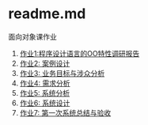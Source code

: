 # readme.md

面向对象课作业

1. [作业1:程序设计语言的OO特性调研报告](https://github.com/locusxt/oo/blob/master/hw1/%E4%BD%9C%E4%B8%9A1.md)
2. [作业2: 案例设计](https://github.com/locusxt/oo/blob/master/hw2/%E4%B9%A6%E5%BA%97%E7%AE%A1%E7%90%86%E7%B3%BB%E7%BB%9F%E9%9C%80%E6%B1%82%E5%88%86%E6%9E%90.md)
3. [作业3: 业务目标与涉众分析](https://github.com/locusxt/oo/blob/master/hw3/%E6%B6%89%E4%BC%97%E5%88%86%E6%9E%90%E6%8A%A5%E5%91%8A.md)
4. [作业4: 需求分析](https://github.com/locusxt/oo/blob/master/hw4/%E9%80%89%E8%AF%BE%E7%B3%BB%E7%BB%9F%E9%9C%80%E6%B1%82%E5%88%86%E6%9E%90%E6%8A%A5%E5%91%8A.md)
5. [作业5: 系统分析](https://github.com/locusxt/oo/blob/master/hw5/%E9%80%89%E8%AF%BE%E7%B3%BB%E7%BB%9FOOA.md)
6. [作业6: 系统设计](https://github.com/locusxt/oo/blob/master/hw6/%E9%80%89%E8%AF%BE%E7%B3%BB%E7%BB%9FOOD.md)
7. [作业7: 第一次系统总结与验收]()


